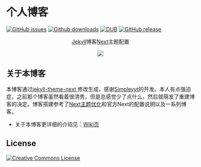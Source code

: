 # 个人博客

[![GitHub issues](https://img.shields.io/github/issues/ds19991999/ds19991999.github.io.svg)](https://github.com/ds19991999/ds19991999.github.io/issues)
[![Github downloads](https://img.shields.io/github/downloads/ds19991999/ds19991999.github.io/total.svg)](https://github.com/ds19991999/ds19991999.github.io/releases/latest)
[![DUB](https://img.shields.io/dub/l/vibe-d.svg)](https://github.com/ds19991999/ds19991999.github.io/blob/master/LICENSE)
[![GitHub release](https://img.shields.io/github/release/ds19991999/ds19991999.github.io.svg)](https://github.com/ds19991999/ds19991999.github.io/releases)

<div align="center">
    <p><a href="https://www.jekyll.com.cn/">Jekyll</a>博客<a href="https://github.com/iissnan/hexo-theme-next">Next</a>主题配置</p>
  <a href="https://www.ds-vip.top">
    <img src="https://raw.githubusercontent.com/ds19991999/githubimg/master/picgo/20180820123940.jpg">
  </a>
</div>

## 关于本博客

本博客通过[jekyll-theme-next ](https://github.com/Simpleyyt/jekyll-theme-next)修改生成，感谢[Simpleyyt](https://github.com/Simpleyyt)的开发。本人有点强迫症，之前那个博客虽然看着很清秀，但是总感觉少了点什么，然后就萌发了重建博客的决定。博客搭建参考了[Next主题优化](https://zhuanlan.zhihu.com/p/30836436)和官方Next的配置说明以及一系列博客。

* 关于本博客更详细的介绍见：[Wiki页](https://github.com/ds19991999/ds19991999.github.io/wiki)

## License

<a rel="license" href="http://creativecommons.org/licenses/by-nc-sa/4.0/"><img alt="Creative Commons License" style="border-width:0" src="https://i.creativecommons.org/l/by-nc-sa/4.0/88x31.png" /></a>